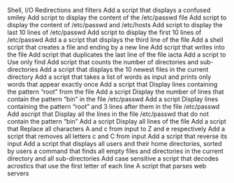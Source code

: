 Shell, I/O Redirections and filters
Add a script that displays a confused smiley
Add script to display the content of the /etc/passwd file
Add script to display the content of /etc/passwd and /etc/hosts
Add script to display the last 10 lines of /etc/passwd
Add script to display the first 10 lines of /etc/passwd
Add a a script that displays the third line of the file
Add  a shell script that creates a file and ending by a new line
Add script that writes into the file
Add script that duplicates the last line of the file iacta
Add a script to Use only find
Add script that counts the number of directories and sub-directories
Add  a script that displays the 10 newest files in the current directory
Add a script that takes a list of words as input and prints only words that appear exactly once
Add a script that Display lines containing the pattern “root” from the file
Add a script Display the number of lines that contain the pattern “bin” in the file /etc/passwd
Add a script Display lines containing the pattern “root” and 3 lines after them in the file /etc/passwd
Add ascript that Display all the lines in the file /etc/passwd that do not contain the pattern “bin”
Add a script Display all lines of the file
Add a script that Replace all characters A and c from input to Z and e respectively
Add a script that removes all letters c and C from input
Add a script that reverse its input
Add a script that displays all users and their home directories, sorted by users
a command that finds all empty files and directories in the current directory and all sub-directories
Add case sensitive
a script that decodes acrostics that use the first letter of each line
A script that parses web servers
